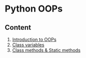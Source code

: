 # Python OOPs

## Content

1. [Introduction to OOPs](./01-intro-to-oops/)
2. [Class variables](./02-class-variables/)
3. [Class methods & Static methods](./03-class-methods-and-static-methods/)
